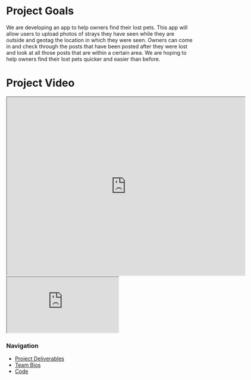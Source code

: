 # Project Goals
We are developing an app to help owners find their lost pets. This app will allow users to upload photos of strays they have seen while they are outside and geotag the location in which they were seen. Owners can come in and check through the posts that have been posted after they were lost and look at all those posts that are within a certain area. We are hoping to help owners find their lost pets quicker and easier than before.

# Project Video
<html>
<body>
 <iframe src="https://drive.google.com/file/d/1YuPAbAOPONVLlbt4kWjWFB11NUWPWz9Z/preview" width="640" height="480" allow="autoplay"></iframe>
<iframe allowfullscreen="allowfullscreen" src="https://drive.google.com/file/d/1YuPAbAOPONVLlbt4kWjWFB11NUWPWz9Z/preview" ></iframe>
</body>
</html>

### Navigation
* [Project Deliverables](https://ldpresley1.github.io/StraySpotter/ProjectDeliverables/)
* [Team Bios](https://ldpresley1.github.io/StraySpotter/TeamBios/)
* [Code](https://ldpresley1.github.io/StraySpotter/Code/)
